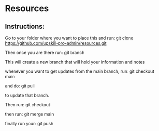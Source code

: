 # Resources

## Instructions:

Go to your folder where you want to place this and run: git clone https://github.com/upskill-pro-admin/resources.git

Then once you are there run: git branch <your name>

This will create a new branch that will hold your information and notes

whenever you want to get updates from the main branch, run: git checkout main

and do: git pull

to update that branch.

Then run: git checkout <your name>

then run: git merge main

finally run your: git push
